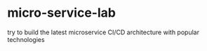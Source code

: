 # micro-service-lab
try to build the latest microservice CI/CD architecture with popular technologies
